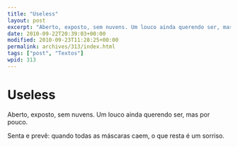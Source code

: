 ```yaml
---
title: "Useless"
layout: post
excerpt: "Aberto, exposto, sem nuvens. Um louco ainda querendo ser, mas por pouco. Senta e prevê: quando todas as máscaras caem, o que resta é um sorriso."
date: 2010-09-22T20:39:03+00:00
modified: 2010-09-23T11:28:25+00:00
permalink: archives/313/index.html
tags: ["post", "Textos"]
wpid: 313
---
```


# Useless

Aberto, exposto, sem nuvens. Um louco ainda querendo ser, mas por pouco.

Senta e prevê: quando todas as máscaras caem, o que resta é um sorriso.